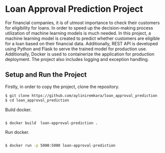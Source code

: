 # Loan Approval Prediction Project
For financial companies, it is of utmost importance to check their customers for eligibility for loans. In order to speed up the decision-making process utilization of machine learning models is much needed.
In this project, a machine learning model is created to predict whether customers are eligible for a loan based on their financial data. Additionally, REST API is developed using Python and Flask to serve the trained model for production use. Additionally, Docker is used to containerize the application for production deployment. The project also includes logging and exception handling. 


## Setup and Run the Project

Firstly, in order to copy the project, clone the repository.

```bash
$ git clone https://github.com/ayliniremkara/loan_approval_prediction
$ cd loan_approval_prediction
```

Build docker. 

```bash

$ docker build  loan-approval-prediction .

```

Run docker. 

```bash

$ docker run -p 5000:5000 loan-approval-prediction

```






